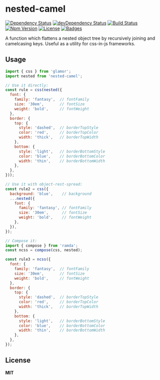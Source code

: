 # nested-camel
[![Dependency Status](https://img.shields.io/david/knpwrs/nested-camel.svg)](https://david-dm.org/knpwrs/nested-camel)
[![devDependency Status](https://img.shields.io/david/dev/knpwrs/nested-camel.svg)](https://david-dm.org/knpwrs/nested-camel#info=devDependencies)
[![Build Status](https://img.shields.io/travis/knpwrs/nested-camel.svg)](https://travis-ci.org/knpwrs/nested-camel)
[![Npm Version](https://img.shields.io/npm/v/nested-camel.svg)](https://www.npmjs.com/package/nested-camel)
[![License](https://img.shields.io/badge/license-MIT-blue.svg)](https://opensource.org/licenses/MIT)
[![Badges](https://img.shields.io/badge/badges-6-orange.svg)](http://shields.io/)

A function which flattens a nested object tree by recursively joining and
camelcasing keys. Useful as a utility for css-in-js frameworks.

## Usage

```js
import { css } from 'glamor';
import nested from 'nested-camel';

// Use it directly:
const rule = css(nested({
  font: {
    family: 'fantasy',  // fontFamily
    size: '30em',       // fontSize
    weight: 'bold',     // fontWeight
  },
  border: {
    top: {
      style: 'dashed',  // borderTopStyle
      color: 'red',     // borderTopColor
      width: 'thick',   // borderTopWidth
    },
    bottom: {
      style: 'light',   // borderBottomStyle
      color: 'blue',    // borderBottomColor
      width: 'thin',    // borderBottomWidth
    },
  },
}));

// Use it with object-rest-spread:
const rule2 = css({
  background: 'blue',    // background
  ...nested({
    font: {
      family: 'fantasy', // fontFamily
      size: '30em',      // fontSize
      weight: 'bold',    // fontWeight
    },
  }),
});

// Compose it:
import { compose } from 'ramda';
const ncss = compose(css, nested);

const rule3 = ncss({
  font: {
    family: 'fantasy',  // fontFamily
    size: '30em',       // fontSize
    weight: 'bold',     // fontWeight
  },
  border: {
    top: {
      style: 'dashed',  // borderTopStyle
      color: 'red',     // borderTopColor
      width: 'thick',   // borderTopWidth
    },
    bottom: {
      style: 'light',   // borderBottomStyle
      color: 'blue',    // borderBottomColor
      width: 'thin',    // borderBottomWidth
    },
  },
});
```

## License

**MIT**
